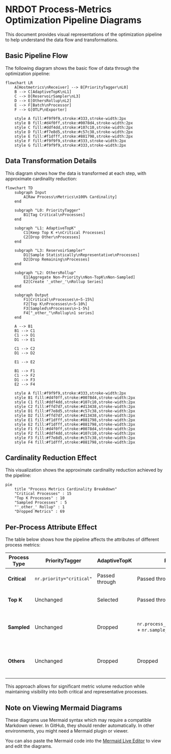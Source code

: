 # NRDOT Process-Metrics Optimization Pipeline Diagrams

This document provides visual representations of the optimization pipeline to help understand the data flow and transformations.

## Basic Pipeline Flow

The following diagram shows the basic flow of data through the optimization pipeline:

```mermaid
flowchart LR
    A[Hostmetrics\nReceiver] --> B[PriorityTagger\nL0]
    B --> C[AdaptiveTopK\nL1]
    C --> D[ReservoirSampler\nL3]
    D --> E[OthersRollup\nL2]
    E --> F[Batch\nProcessor]
    F --> G[OTLP\nExporter]

    style A fill:#f9f9f9,stroke:#333,stroke-width:2px
    style B fill:#d4f0ff,stroke:#0078d4,stroke-width:2px
    style C fill:#ddf4dd,stroke:#107c10,stroke-width:2px
    style D fill:#f7e8d5,stroke:#c57c38,stroke-width:2px
    style E fill:#f1dfff,stroke:#881798,stroke-width:2px
    style F fill:#f9f9f9,stroke:#333,stroke-width:2px
    style G fill:#f9f9f9,stroke:#333,stroke-width:2px
```

## Data Transformation Details

This diagram shows how the data is transformed at each step, with approximate cardinality reduction:

```mermaid
flowchart TD
    subgraph Input
        A[Raw Process\nMetrics\n100% Cardinality]
    end

    subgraph "L0: PriorityTagger"
        B1[Tag Critical\nProcesses]
    end

    subgraph "L1: AdaptiveTopK"
        C1[Keep Top K +\nCritical Processes]
        C2[Drop Other\nProcesses]
    end

    subgraph "L3: ReservoirSampler"
        D1[Sample Statistically\nRepresentative\nProcesses]
        D2[Drop Remaining\nProcesses]
    end

    subgraph "L2: OthersRollup"
        E1[Aggregate Non-Priority\nNon-TopK\nNon-Sampled]
        E2[Create '_other_'\nRollup Series]
    end

    subgraph Output
        F1[Critical\nProcesses\n~5-15%]
        F2[Top K\nProcesses\n~5-10%]
        F3[Sampled\nProcesses\n~1-5%]
        F4["_other_"\nRollup\n1 series]
    end

    A --> B1
    B1 --> C1
    C1 --> D1
    D1 --> E1

    C1 --> C2
    D1 --> D2

    E1 --> E2

    B1 --> F1
    C1 --> F2
    D1 --> F3
    E2 --> F4

    style A fill:#f9f9f9,stroke:#333,stroke-width:2px
    style B1 fill:#d4f0ff,stroke:#0078d4,stroke-width:2px
    style C1 fill:#ddf4dd,stroke:#107c10,stroke-width:2px
    style C2 fill:#ffd7d7,stroke:#d13438,stroke-width:2px
    style D1 fill:#f7e8d5,stroke:#c57c38,stroke-width:2px
    style D2 fill:#ffd7d7,stroke:#d13438,stroke-width:2px
    style E1 fill:#f1dfff,stroke:#881798,stroke-width:2px
    style E2 fill:#f1dfff,stroke:#881798,stroke-width:2px
    style F1 fill:#d4f0ff,stroke:#0078d4,stroke-width:2px
    style F2 fill:#ddf4dd,stroke:#107c10,stroke-width:2px
    style F3 fill:#f7e8d5,stroke:#c57c38,stroke-width:2px
    style F4 fill:#f1dfff,stroke:#881798,stroke-width:2px
```

## Cardinality Reduction Effect

This visualization shows the approximate cardinality reduction achieved by the pipeline:

```mermaid
pie
    title "Process Metrics Cardinality Breakdown"
    "Critical Processes" : 15
    "Top K Processes" : 10
    "Sampled Processes" : 5
    "'_other_' Rollup" : 1
    "Dropped Metrics" : 69
```

## Per-Process Attribute Effect

The table below shows how the pipeline affects the attributes of different process metrics:

| Process Type | PriorityTagger | AdaptiveTopK | ReservoirSampler | OthersRollup | Final Output |
|-------------|----------------|--------------|------------------|--------------|--------------|
| **Critical** | `nr.priority="critical"` | Passed through | Passed through | Passed through | All original metrics retained |
| **Top K** | Unchanged | Selected | Passed through | Passed through | All original metrics retained |
| **Sampled** | Unchanged | Dropped | `nr.process_sampled_by_reservoir="true"` + `nr.sample_rate="0.xx"` | Passed through | Sampled metrics with sampling metadata |
| **Others** | Unchanged | Dropped | Dropped | Aggregated into `process.pid="-1"` + `process.executable.name="_other_"` | Single aggregated series (sum or avg) |

This approach allows for significant metric volume reduction while maintaining visibility into both critical and representative processes.

## Note on Viewing Mermaid Diagrams

These diagrams use Mermaid syntax which may require a compatible Markdown viewer. In GitHub, they should render automatically. In other environments, you might need a Mermaid plugin or viewer.

You can also paste the Mermaid code into the [Mermaid Live Editor](https://mermaid.live/) to view and edit the diagrams.
